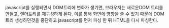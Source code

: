 javascript를 실행되면서 DOM트리에 변화가 생기면, 브라우저는 새로운DOM 트리를 만들고, 렌더트리를 재구성하게 된다.
이를 통해 화면에 영향을 줄 수 있기 때문에 DOM트리 생성하던것을 중단하고 javascript를 먼저 파싱 한 뒤 HTML을 다시 파싱한다.
